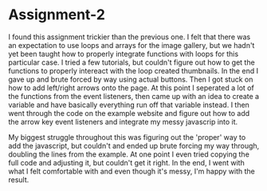 # Assignment-2

I found this assignment trickier than the previous one. I felt that there was an expectation to use loops and arrays for the image gallery, but we hadn't yet been taught how to properly integrate functions with loops for this particular case. I tried a few tutorials, but couldn't figure out how to get the functions to properly intereact with the loop created thumbnails. In the end I gave up and brute forced by way using actual buttons. Then I got stuck on how to add left/right arrows onto the page. At this point I seperated a lot of the functions from the event listeners, then came up with an idea to create a variable and have basically everything run off that variable instead. I then went through the code on the example website and figure out how to add the arrow key event listeners and integrate my messy javascrip into it.

My biggest struggle throughout this was figuring out the 'proper' way to add the javascript, but couldn't and ended up brute forcing my way through, doubling the lines from the example. At one point I even tried copying the full code and adjusting it, but couldn't get it right. In the end, I went with what I felt comfortable with and even though it's messy, I'm happy with the result.
